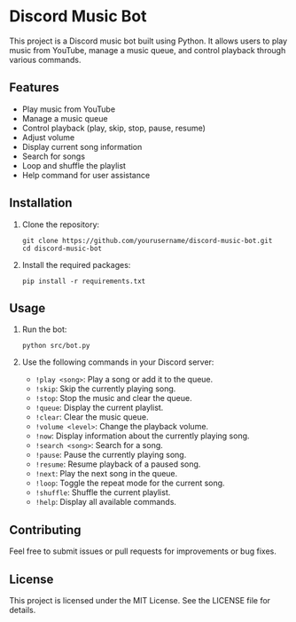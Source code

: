 # Discord Music Bot

This project is a Discord music bot built using Python. It allows users to play music from YouTube, manage a music queue, and control playback through various commands.

## Features


- Play music from YouTube
- Manage a music queue
- Control playback (play, skip, stop, pause, resume)
- Adjust volume
- Display current song information
- Search for songs
- Loop and shuffle the playlist
- Help command for user assistance

## Installation

1. Clone the repository:
   ```
   git clone https://github.com/yourusername/discord-music-bot.git
   cd discord-music-bot
   ```

2. Install the required packages:
   ```
   pip install -r requirements.txt
   ```

## Usage

1. Run the bot:
   ```
   python src/bot.py
   ```

2. Use the following commands in your Discord server:

   - `!play <song>`: Play a song or add it to the queue.
   - `!skip`: Skip the currently playing song.
   - `!stop`: Stop the music and clear the queue.
   - `!queue`: Display the current playlist.
   - `!clear`: Clear the music queue.
   - `!volume <level>`: Change the playback volume.
   - `!now`: Display information about the currently playing song.
   - `!search <song>`: Search for a song.
   - `!pause`: Pause the currently playing song.
   - `!resume`: Resume playback of a paused song.
   - `!next`: Play the next song in the queue.
   - `!loop`: Toggle the repeat mode for the current song.
   - `!shuffle`: Shuffle the current playlist.
   - `!help`: Display all available commands.

## Contributing

Feel free to submit issues or pull requests for improvements or bug fixes.

## License

This project is licensed under the MIT License. See the LICENSE file for details.